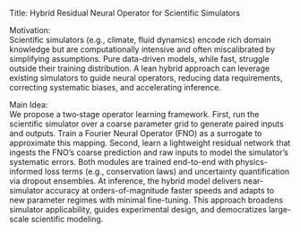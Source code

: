 Title: Hybrid Residual Neural Operator for Scientific Simulators

Motivation:  
Scientific simulators (e.g., climate, fluid dynamics) encode rich domain knowledge but are computationally intensive and often miscalibrated by simplifying assumptions. Pure data-driven models, while fast, struggle outside their training distribution. A lean hybrid approach can leverage existing simulators to guide neural operators, reducing data requirements, correcting systematic biases, and accelerating inference.

Main Idea:  
We propose a two‐stage operator learning framework. First, run the scientific simulator over a coarse parameter grid to generate paired inputs and outputs. Train a Fourier Neural Operator (FNO) as a surrogate to approximate this mapping. Second, learn a lightweight residual network that ingests the FNO’s coarse prediction and raw inputs to model the simulator’s systematic errors. Both modules are trained end-to-end with physics-informed loss terms (e.g., conservation laws) and uncertainty quantification via dropout ensembles. At inference, the hybrid model delivers near-simulator accuracy at orders-of-magnitude faster speeds and adapts to new parameter regimes with minimal fine-tuning. This approach broadens simulator applicability, guides experimental design, and democratizes large-scale scientific modeling.